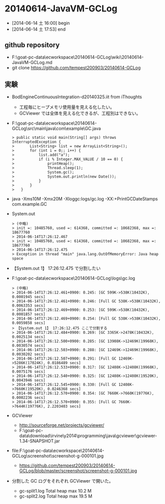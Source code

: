 # 20140614-JavaVM-GCLog #

- [2014-06-14 土 16:00] begin
- [2014-06-14 土 17:53] end

## github repository ##

- F:\goat-pc-data\ecworkspace\20140614-GCLog\wiki\20140614-JavaVM-GCLog.md
- git clone https://github.com/tempest200903/20140614-GCLog

## 実験 ##

- BodEngineContinuousIntegration-d20140325.iit from iThoughts
    - 工程毎にヒープメモリ使用量を見える化したい。
    - GCViewer では全体を見える化できるが、工程別はできない。
- F:\goat-pc-data\ecworkspace\20140614-GCLog\src\main\java\com\example\GC.java

    ```
    > public static void main(String[] args) throws InterruptedException {
    > 		List<String> list = new ArrayList<String>();
    > 		for (int i = 0;; i++) {
    > 			list.add("a");
    > 			if (i % Integer.MAX_VALUE / 10 == 0) {
    > 				printHeap();
    > 				Thread.sleep(1);
    > 				System.gc();
    > 				System.out.println(new Date());				
    > 			}
    > 		}
    > 	}
    ```

- java -Xms10M -Xmx20M -Xloggc:logs/gc.log -XX:+PrintGCDateStamps com.example.GC
- System.out

    ```
    > (中略)
    > init =: 10485760, used =: 614368, committed =: 10682368, max =: 18677760
    > 2014-06-14T17:26:12.467
    > init =: 10485760, used =: 614368, committed =: 10682368, max =: 18677760
    > 2014-06-14T17:26:12.475
    > Exception in thread "main" java.lang.OutOfMemoryError: Java heap space
    ```

- 【System.out 1】 17:26:12.475 で分割したい

- F:\goat-pc-data\ecworkspace\20140614-GCLog\logs\gc.log

    ```
    > (中略)
    > 2014-06-14T17:26:12.461+0900: 0.245: [GC 599K->538K(10432K), 0.0001945 secs]
    > 2014-06-14T17:26:12.461+0900: 0.246: [Full GC 538K->538K(10432K), 0.0063353 secs]
    > 2014-06-14T17:26:12.469+0900: 0.253: [GC 599K->538K(10432K), 0.0001857 secs]
    > 2014-06-14T17:26:12.469+0900: 0.254: [Full GC 538K->538K(10432K), 0.0059858 secs]
    > 【System.out 1】 17:26:12.475 ここで分割する
    > 2014-06-14T17:26:12.484+0900: 0.269: [GC 3365K->2478K(10432K), 0.0025134 secs]
    > 2014-06-14T17:26:12.500+0900: 0.285: [GC 13908K->12469K(19968K), 0.0030574 secs]
    > 2014-06-14T17:26:12.503+0900: 0.288: [GC 12469K->12469K(19968K), 0.0030202 secs]
    > 2014-06-14T17:26:12.507+0900: 0.291: [Full GC 12469K->5286K(17024K), 0.0186489 secs]
    > 2014-06-14T17:26:12.533+0900: 0.317: [GC 12408K->12408K(19968K), 0.0075176 secs]
    > 2014-06-14T17:26:12.540+0900: 0.325: [GC 12408K->12408K(19520K), 0.0043946 secs]
    > 2014-06-14T17:26:12.545+0900: 0.330: [Full GC 12408K->7660K(19520K), 0.0246368 secs]
    > 2014-06-14T17:26:12.570+0900: 0.354: [GC 7660K->7660K(19776K), 0.0002236 secs]
    > 2014-06-14T17:26:12.570+0900: 0.355: [Full GC 7660K->7644K(19776K), 2.2203403 secs]
    ```

- GCViewer
    - http://sourceforge.net/projects/gcviewer/
    - F:\goat-pc-data\download\irvine\y2014\programming\java\gcviewer\gcviewer-1.34-SNAPSHOT.jar

- file:F:\goat-pc-data\ecworkspace\20140614-GCLog\screenshot\screenshot-g-000101.jpg
    - https://github.com/tempest200903/20140614-GCLog/blob/master/screenshot/screenshot-g-000101.jpg
- 分割した GC ログをそれぞれ GCViewer で開いた。
    - gc-split1.log Total heap max 10.2 M
    - gc-split2.log Total heap max 19.5 M
